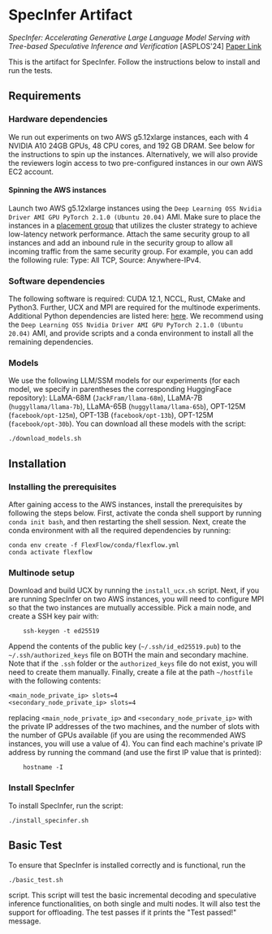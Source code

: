 # SpecInfer Artifact
*SpecInfer: Accelerating Generative Large Language Model Serving with Tree-based Speculative Inference and Verification* [ASPLOS'24] [Paper Link](https://arxiv.org/abs/2305.09781)

This is the artifact for SpecInfer. Follow the instructions below to install and run the tests.

## Requirements
### Hardware dependencies
We run out experiments on two AWS g5.12xlarge instances, each with 4 NVIDIA A10 24GB GPUs, 48 CPU cores, and 192 GB DRAM. See below for the instructions to spin up the instances. Alternatively, we will also provide the reviewers login access to two pre-configured instances in our own AWS EC2 account. 

#### Spinning the AWS instances
Launch two AWS g5.12xlarge instances using the `Deep Learning OSS Nvidia Driver AMI GPU PyTorch 2.1.0 (Ubuntu 20.04)` AMI. Make sure to place the instances in a [placement group](https://docs.aws.amazon.com/AWSEC2/latest/UserGuide/placement-groups.html) that utilizes the cluster strategy to achieve low-latency network performance. Attach the same security group to all instances and add an inbound rule in the security group to allow all incoming traffic from the same security group. For example, you can add the following rule: Type: All TCP, Source: Anywhere-IPv4.

### Software dependencies
The following software is required: CUDA 12.1, NCCL, Rust, CMake and Python3. Further, UCX and MPI are required for the multinode experiments. Additional Python dependencies are listed here: [here](https://github.com/flexflow/FlexFlow/blob/inference/requirements.txt). We recommend using the `Deep Learning OSS Nvidia Driver AMI GPU PyTorch 2.1.0 (Ubuntu 20.04)` AMI, and provide scripts and a conda environment to install all the remaining dependencies.

### Models
We use the following LLM/SSM models for our experiments (for each model, we specify in parentheses the corresponding HuggingFace repository): LLaMA-68M (`JackFram/llama-68m`), LLaMA-7B (`huggyllama/llama-7b`), LLaMA-65B (`huggyllama/llama-65b`), OPT-125M (`facebook/opt-125m`), OPT-13B (`facebook/opt-13b`), OPT-125M (`facebook/opt-30b`). You can download all these models with the script: 
```
./download_models.sh
```

## Installation
### Installing the prerequisites
After gaining access to the AWS instances, install the prerequisites by following the steps below. First, activate the conda shell support by running `conda init bash`, and then restarting the shell session.
Next, create the conda environment with all the required dependencies by running:
```
conda env create -f FlexFlow/conda/flexflow.yml
conda activate flexflow
```

### Multinode setup
Download and build UCX by running the `install_ucx.sh` script. Next, if you are running SpecInfer on two AWS instances, you will need to configure MPI so that the two instances are mutually accessible. Pick a main node, and create a SSH key pair with:
```
    ssh-keygen -t ed25519
```
Append the contents of the public key (`~/.ssh/id_ed25519.pub`) to the `~/.ssh/authorized_keys` file on BOTH the main and secondary machine. Note that if the `.ssh` folder or the `authorized_keys` file do not exist, you will need to create them manually. 
Finally, create a file at the path `~/hostfile` with the following contents:
```
<main_node_private_ip> slots=4
<secondary_node_private_ip> slots=4
```
replacing `<main_node_private_ip>` and `<secondary_node_private_ip>` with the private IP addresses of the two machines, and the number of slots with the number of GPUs available (if you are using the recommended AWS instances, you will use a value of 4). You can find each machine's private IP address by running the command (and use the first IP value that is printed):
```
    hostname -I
```

### Install SpecInfer

To install SpecInfer, run the script: 
```
./install_specinfer.sh
```

## Basic Test
To ensure that SpecInfer is installed correctly and is functional, run the 
```
./basic_test.sh
```
script. This script will test the basic incremental decoding and speculative inference functionalities, on both single and multi nodes. It will also test the support for offloading. The test passes if it prints the "Test passed!" message. 
